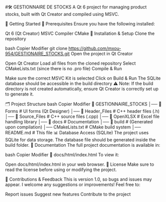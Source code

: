 #🛠️ GESTIONNAIRE DE STOCKS
A Qt 6 project for managing product stocks, built with Qt Creator and compiled using MSVC.

📌 Getting Started
🔹 Prerequisites
Ensure you have the following installed:

Qt 6 (Qt Creator)
MSVC Compiler
CMake
🔹 Installation & Setup
Clone the repository

bash
Copier
Modifier
git clone https://github.com/mxou-954/GESTIONAIRE_STOCKS.git
Open the project in Qt Creator

Open Qt Creator
Load all files from the cloned repository
Select CMakeLists.txt (since there is no .pro file)
Compile & Run

Make sure the correct MSVC Kit is selected
Click on Build & Run
The SQLite database should be accessible in the build directory
⚠️ Note: If the build directory is not created automatically, ensure Qt Creator is correctly set up to generate it.

🗂️ Project Structure
bash
Copier
Modifier
📂 GESTIONNAIRE_STOCKS
│── 📁 Forms             # UI forms (Qt Designer)
│── 📁 Header_Files      # C++ header files (.h)
│── 📁 Source_Files      # C++ source files (.cpp)
│── 📁 OpenXLSX          # Excel file handling library
│── 📁 docs              # Documentation
│── 📁 build             # (Generated upon compilation)
│── CMakeLists.txt       # CMake build system
│── README.md            # This file
📊 Database Access (SQLite)
The project uses SQLite for data storage.
The database file should be generated inside the build folder.
📜 Documentation
The full project documentation is available in:

bash
Copier
Modifier
📁 docs/html/index.html
To view it:

Open docs/html/index.html in your web browser.
📜 License
Make sure to read the license before using or modifying the project.

🤝 Contributions & Feedback
This is version 1.0, so bugs and issues may appear.
I welcome any suggestions or improvements! Feel free to:

Report issues
Suggest new features
Contribute to the project
